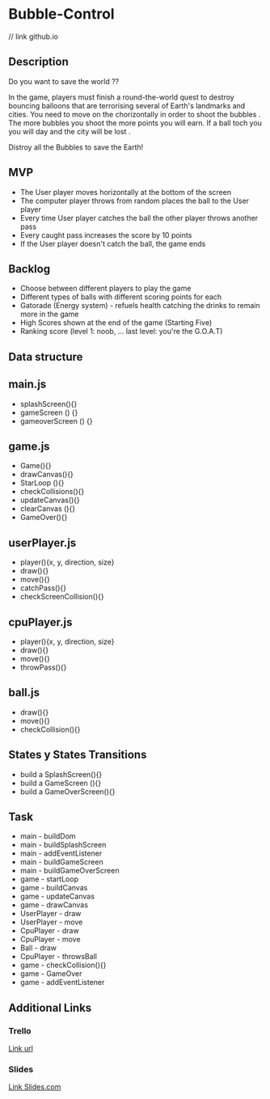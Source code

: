 # Bubble-Control

// link github.io


## Description
Do you want to save the world ?? 

In the game, players must finish a round-the-world quest to destroy bouncing balloons that are terrorising several of Earth's landmarks and cities. 
You need to move on the chorizontally in order to shoot the bubbles . The more bubbles you  shoot  the more points you will earn. If a ball toch you you will day and the city will be lost .

Distroy all the Bubbles to save the Earth!


## MVP
* The User player moves horizontally at the bottom of the screen
* The computer player throws from random places the ball to the User player
* Every time User player catches the ball the other player throws another pass
* Every caught pass increases the score by 10 points
* If the User player doesn't catch the ball, the game ends


## Backlog
* Choose between different players to play the game
* Different types of balls with different scoring points for each
* Gatorade (Energy system) - refuels health catching the drinks to remain more in the game
* High Scores shown at the end of the game (Starting Five)
* Ranking score (level 1: noob, ... last level: you're the G.O.A.T)


## Data structure

## main.js
- splashScreen(){}
- gameScreen () {}
- gameoverScreen () {}

## game.js

* Game(){}
* drawCanvas(){}
* StarLoop (){}
* checkCollisions(){}
* updateCanvas(){}
* clearCanvas (){}
* GameOver(){}

## userPlayer.js

* player(){x, y, direction, size}
* draw(){}
* move(){}
* catchPass(){}
* checkScreenCollision(){}

## cpuPlayer.js

* player(){x, y, direction, size}
* draw(){}
* move(){}
* throwPass(){}

## ball.js
* draw(){}
* move(){}
* checkCollision(){}


## States y States Transitions

* build a SplashScreen(){}
* build a GameScreen (){}
* build a GameOverScreen(){}




## Task
* main - buildDom
* main - buildSplashScreen
* main - addEventListener
* main - buildGameScreen
* main - buildGameOverScreen
* game - startLoop
* game - buildCanvas
* game - updateCanvas
* game - drawCanvas
* UserPlayer - draw
* UserPlayer - move
* CpuPlayer - draw
* CpuPlayer - move
* Ball - draw
* CpuPlayer - throwsBall
* game - checkCollision(){}
* game - GameOver
* game - addEventListener



## Additional Links


### Trello
[Link url](https://trello.com)


### Slides
[Link Slides.com](http://slides.com)